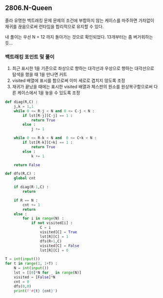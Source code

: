 ## 2806.N-Queen

졸라 유명한 백트래킹 문제
문제의 조건에 부합하지 않는 케이스를 마주하면
가차없이 재귀를 끊음으로써 런타임을 합리적으로 유지할 수 있다. 

내 풀이는 우선 N = 12 까지 돌아가는 것으로 확인되었다. 
13개부터는 좀 버거워하는 듯...

### 백트래킹 포인트 및 풀이

1. 최근 표시한 1을 기준으로 좌상으로 향하는 대각선과 우상으로 향하는 대각선으로 탐색을 했을 때 1을 만나면 커트
2. visited 배열에 표시를 함으로써 이미 세로로 겹치지 않도록 조정
3. 재귀가 끝났을 때에는 표시한 visited 배열과 체스판의 원소를 원상복구함으로써 다른 케이스에서 1을 놓을 수 있도록 조정

```python
def diag(R,C) :
    j,k = 1,1
    while 0 <= R-j < N and 0 <= C-j < N :
        if lst[R-j][C-j] == 1 :
            return True
        else :
            j += 1

    while 0 <= R-k < N and  0 <= C+k < N :
        if lst[R-k][C+k] == 1 :
            return True
        else :
            k += 1

    return False

def dfs(R,C) :
    global cnt

    if diag(R-1,C) :
        return

    if R == N :
        cnt += 1
        return
    else :
        for i in range(N) :
            if not visited[i] :
                C = i
                visited[C] = True
                lst[R][C] = 1
                dfs(R+1,C)
                visited[C] = False
                lst[R][C] = 0

T = int(input())
for t in range(1, 1+T) :
    N = int(input())
    lst = [[0]*N for _ in range(N)]
    visited = [False]*N
    cnt = 0
    dfs(0,0)
    print(f'#{t} {cnt}')
```